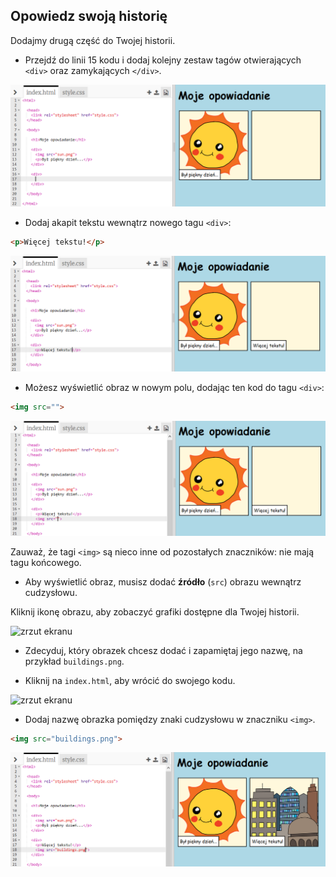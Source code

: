 ## Opowiedz swoją historię

Dodajmy drugą część do Twojej historii.

+ Przejdź do linii 15 kodu i dodaj kolejny zestaw tagów otwierających `<div>` oraz zamykających `</div>`.

![zrzut ekranu](images/story-div.png)

+ Dodaj akapit tekstu wewnątrz nowego tagu `<div>`:

```html
<p>Więcej tekstu!</p>
```

![zrzut ekranu](images/story-paragraph.png)

+ Możesz wyświetlić obraz w nowym polu, dodając ten kod do tagu `<div>`:

```html
<img src="">
```

![zrzut ekranu](images/story-img-tag.png)

Zauważ, że tagi `<img>` są nieco inne od pozostałych znaczników: nie mają tagu końcowego.

+ Aby wyświetlić obraz, musisz dodać **źródło** (`src`) obrazu wewnątrz cudzysłowu.

Kliknij ikonę obrazu, aby zobaczyć grafiki dostępne dla Twojej historii.

![zrzut ekranu](images/story-see-images.png)

+ Zdecyduj, który obrazek chcesz dodać i zapamiętaj jego nazwę, na przykład `buildings.png`.

+ Kliknij na `index.html`, aby wrócić do swojego kodu.

![zrzut ekranu](images/story-image-name.png)

+ Dodaj nazwę obrazka pomiędzy znaki cudzysłowu w znaczniku `<img>`.

```html
<img src="buildings.png">
```

![zrzut ekranu](images/story-image-name-add.png)